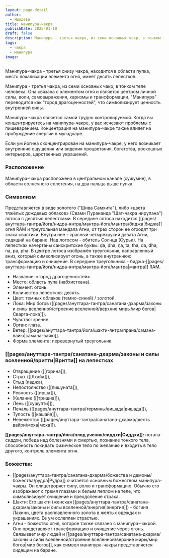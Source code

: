 ```yaml
---
layout: page-detail
author:
  - Яшодеви
title: манипура-чакра
publishDate: 2025-01-10
draft: false
description: Манипура - третья чакра, из семи основных чакр, в тонком теле человека. Она связана с элементом огня и является центром личной силы, воли, самовыражения, харизмы и трансформации.
tags:
  - чакра
  - манипура
image:
---
```

Манипура-чакра - третья снизу чакра, находится в области пупка, место локализации элемента огня, имеет десять лепестков.

Манипура - третья чакра, из семи основных чакр, в тонком теле человека. Она связана с элементом огня и является центром личной силы, воли, самовыражения, харизмы и трансформации. "Манипура" переводится как "город драгоценностей", что символизирует ценность внутренней силы.

Манипура-чакра является самой трудно контролируемой. Когда вы концентрируетесь на манипура-чакре, у вас исчезают проблемы с пищеварением. Концентрация на манипура-чакре также влияет на пробуждение энергии в муладхаре. 

Если ум йогина сконцентрирован на манипура-чакре, у него возникает внутренние ощущения или видения процветания, богатства, роскошных интерьеров, царственных украшений.

### Расположение

Манипура-чакра расположена в центральном канале (сушумне), в области солнечного сплетения, на два пальца выше пупка.

### Символизм

Представляется в виде золотого ("Шива Самхита"), либо «цвета тяжёлых дождевых облаков» (Свами Пурананда "Шат-чакра нирупана") лотоса с десятью лепестками. В середине лотоса находится [[pages/ануттара-тантра/йога/нидра-янтра/мантра-йога/мантра/биджа|биджа]] огня RAM и треугольная мандала Агни, от трех сторон ее отходят три знака свастики. Внутри нее - красный четырехрукий дэвата Агни, сидящий на баране.  Над лотосом - обитель Солнца (Сурьи). На лепестках начертаны санскритские буквы: ḍa, ḍha, ṇa, ta, tha, da, dha, na, pa, pha. В центре лотоса изображён треугольник, направленный вниз, который символизирует огонь, а также внутреннюю трансформацию и очищение. В середине треугольника - биджа-[[pages/ануттара-тантра/йога/нидра-янтра/мантра-йога/мантра|мантра]] RAM. 

- Название: «город драгоценностей». 
- Место: область пупа (набхистхана). 
- Элемент: огонь. 
- Количество лепестков: десять. 
- Цвет: темных облаков (темно-синий) / золотой. 
- Лока: Мир богов ([[pages/ануттара-тантра/санатана-дхарма/законы и силы вселенной/строение вселенной/верхние миры/мир богов|Сварга-лока]]). 
- Чувство: зрение. 
- Орган: глаза. 
- Ветер: [[pages/ануттара-тантра/йога/шакти-янтра/прана/самана-вайю|самана-вайю]]. 
- Форма элемента: перевернутый треугольник. 

### [[pages/ануттара-тантра/санатана-дхарма/законы и силы вселенной/вритти|Вритти]] на лепестках
- Отвращение ([[гхрина]]),
- Страх ([[бхайа]]),
- Стыд (ладжа), 
- Непостоянство ([[пишуната]]), 
- Ревность ([[ирша]]), 
- Желание ([[тришна]]), 
- Лень ([[сушупти]]), 
- Печаль ([[pages/ануттара-тантра/термины/вишада|вишада]]), 
- Тупость ([[кашайя]]), 
- Невежество ([[pages/ануттара-тантра/санатана-дхарма/шесть вайри/моха|моха]]). 

**[[pages/ануттара-тантра/йога/плод учения/сиддхи|Сиддхи]]:** потала-сиддхи, победа над болезнями и смертью, познание тонкого тела, способность покидать физическое тело по желанию и входить в тело другого, контроль элемента огня.

### Божества: 

- [[pages/ануттара-тантра/санатана-дхарма/божества и демоны/божества/рудра|Рудра]] считается основным божеством манипура-чакры. Он олицетворяет силу, волю и трансформацию. Обычно его изображают с тремя глазами и белым пеплом на теле, что символизирует очищение и преодоление страха.
- Шакти: Его шакти (женская [[pages/ануттара-тантра/санатана-дхарма/законы и силы вселенной/энергия|энергия]]) - богиня Лакини, цвета расплавленного золота в желтых одеждах и украшениях. Ее ум ослеплен страстью. 
- Агни - божество огня, которое также связано с манипура-чакрой. Оно представляет трансформацию и очищение через огонь. Связывает мир людей и [[pages/ануттара-тантра/санатана-дхарма/законы и силы вселенной/строение вселенной/верхние миры/мир богов|мир богов]], как символ манипура-чакры представляется сидящим на баране.
